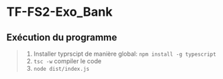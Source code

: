 # TF-FS2-Exo_Bank
## Exécution du programme
> 1. Installer typrscipt de manière global: `npm install -g typescript`
>2. `tsc -w` compiler le code
>3. `node dist/index.js`
